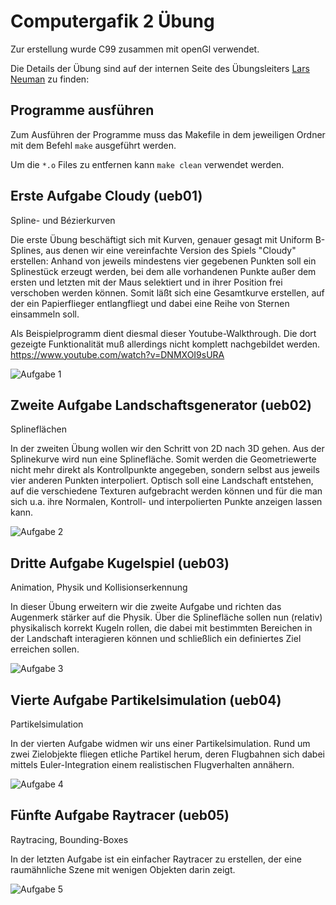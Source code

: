 # Computergafik 2 Übung

Zur erstellung wurde C99 zusammen mit openGl verwendet. 

Die Details der Übung sind auf der internen Seite des Übungsleiters [Lars Neuman](https://intern.fh-wedel.de/mitarbeiter/ne/praktikum-geometrische-modellierung-und-computeranimation/) zu finden:


## Programme ausführen

Zum Ausführen der Programme muss das Makefile in dem jeweiligen Ordner mit dem Befehl `make` ausgeführt werden.

Um die `*.o` Files zu entfernen kann `make clean` verwendet werden.

## Erste Aufgabe Cloudy (ueb01)

Spline- und Bézierkurven

Die erste Übung beschäftigt sich mit Kurven, genauer gesagt mit Uniform B-Splines, aus denen wir eine vereinfachte Version des Spiels "Cloudy" erstellen: Anhand von jeweils mindestens vier gegebenen Punkten soll ein Splinestück erzeugt werden, bei dem alle vorhandenen Punkte außer dem ersten und letzten mit der Maus selektiert und in ihrer Position frei verschoben werden können. Somit läßt sich eine Gesamtkurve erstellen, auf der ein Papierflieger entlangfliegt und dabei eine Reihe von Sternen einsammeln soll.

Als Beispielprogramm dient diesmal dieser Youtube-Walkthrough. Die dort gezeigte Funktionalität muß allerdings nicht komplett nachgebildet werden.
<https://www.youtube.com/watch?v=DNMXOI9sURA>

![Aufgabe 1](./gifs/CG2_cloudy.gif)

## Zweite Aufgabe Landschaftsgenerator (ueb02)

Splineflächen

In der zweiten Übung wollen wir den Schritt von 2D nach 3D gehen. Aus der Splinekurve wird nun eine Splinefläche. Somit werden die Geometriewerte nicht mehr direkt als Kontrollpunkte angegeben, sondern selbst aus jeweils vier anderen Punkten interpoliert.
Optisch soll eine Landschaft entstehen, auf die verschiedene Texturen aufgebracht werden können und für die man sich u.a. ihre Normalen, Kontroll- und interpolierten Punkte anzeigen lassen kann.

![Aufgabe 2](./gifs/CG2_landschaftsgenerator.gif)

## Dritte Aufgabe Kugelspiel (ueb03)

Animation, Physik und Kollisionserkennung

In dieser Übung erweitern wir die zweite Aufgabe und richten das Augenmerk stärker auf die Physik. Über die Splinefläche sollen nun (relativ) physikalisch korrekt Kugeln rollen, die dabei mit bestimmten Bereichen in der Landschaft interagieren können und schließlich ein definiertes Ziel erreichen sollen.

![Aufgabe 3](./gifs/CG2_kollision.gif)

## Vierte Aufgabe Partikelsimulation (ueb04)

Partikelsimulation

In der vierten Aufgabe widmen wir uns einer Partikelsimulation. Rund um zwei Zielobjekte fliegen etliche Partikel herum, deren Flugbahnen sich dabei mittels Euler-Integration einem realistischen Flugverhalten annähern.

![Aufgabe 4](./gifs/CG2_partikel.gif)

## Fünfte Aufgabe Raytracer (ueb05)

Raytracing, Bounding-Boxes

In der letzten Aufgabe ist ein einfacher Raytracer zu erstellen, der eine raumähnliche Szene mit wenigen Objekten darin zeigt.

![Aufgabe 5](./gifs/CG2_raytracer.gif)
